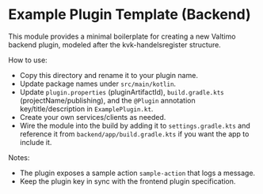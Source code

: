 # Example Plugin Template (Backend)

This module provides a minimal boilerplate for creating a new Valtimo backend plugin, modeled after the kvk-handelsregister structure.

How to use:
- Copy this directory and rename it to your plugin name.
- Update package names under `src/main/kotlin`.
- Update `plugin.properties` (pluginArtifactId), `build.gradle.kts` (projectName/publishing), and the `@Plugin` annotation key/title/description in `ExamplePlugin.kt`.
- Create your own services/clients as needed.
- Wire the module into the build by adding it to `settings.gradle.kts` and reference it from `backend/app/build.gradle.kts` if you want the app to include it.

Notes:
- The plugin exposes a sample action `sample-action` that logs a message.
- Keep the plugin key in sync with the frontend plugin specification.
